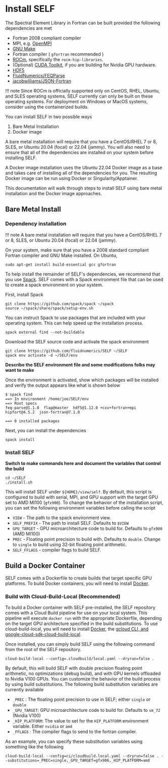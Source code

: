 # Install SELF
The Spectral Element Library in Fortran can be built provided the following dependencies are met

* Fortran 2008 compliant compiler
* MPI, e.g. [OpenMPI](https://www.open-mpi.org/)
* [GNU Make](https://www.gnu.org/software/make/)
* Fortran compiler ( `gfortran` recommended )
* [ROCm](https://rocm.docs.amd.com/en/latest/deploy/linux/quick_start.html), specifically the `rocm-hip-libraries`.
* (Optional) [CUDA Toolkit](), if you are building for Nvidia GPU hardware.
* [HDF5](https://www.hdfgroup.org/solutions/hdf5/)
* [FluidNumerics/FEQParse](https://github.com/FluidNumerics/feq-parse)
* [jacobwilliams/JSON-Fortran](https://github.com/jacobwilliams/json-fortran)

!!! note
    Since ROCm is officially supported only on CentOS, RHEL, Ubuntu, and SLES operating systems, SELF currently can only be built on these operating systems. For deployment on Windows or MacOS systems, consider using the containerized builds.

You can install SELF in two possible ways

1. Bare Metal Installation
2. Docker image

A bare metal installation will require that you have a CentOS/RHEL 7 or 8, SLES, or Ubuntu 20.04 (focal) or 22.04 (jammy). You will also need to ensure that all of the dependencies are installed on your system before installing SELF.

A Docker image installation uses the Ubuntu 22.04 Docker image as a base and takes care of installing all of the dependencies for you. The resulting Docker image can be run using Docker or Singularity/Apptainer. 

This documentation will walk through steps to install SELF using bare metal installation and the Docker image approaches.


## Bare Metal Install

### Dependency installation

!!! note
    A bare metal installation will require that you have a CentOS/RHEL 7 or 8, SLES, or Ubuntu 20.04 (focal) or 22.04 (jammy).


On your system, make sure that you have a 2008 standard compliant Fortran compiler and GNU Make installed. On Ubuntu,

```
sudo apt-get install build-essential gcc gfortran
```

To help install the remainder of SELF's dependencies, we recommend that you use [Spack](https://spack.io). SELF comes with a Spack environment file that can be used to create a spack environment on your system.

First, install Spack

```
git clone https://github.com/spack/spack ~/spack
source ~/spack/share/spack/setup-env.sh
```

You can instruct Spack to use packages that are included with your operating system. This can help speed up the installation process.

```
spack external find --not-buildable
```

Download the SELF source code and activate the spack environment

```
git clone https://github.com/fluidnumerics/SELF ~/SELF
spack env activate -d ~/SELF/env
```

**Describe the SELF environment file and some modifications folks may want to make**

Once the environment is activated, show which packages will be installed and verify the output appears like what is shown below

```
$ spack find
==> In environment /home/joe/SELF/env
==> Root specs
feq-parse@1.1.0  flap@master  hdf5@1.12.0 +cxx+fortran+mpi  hipfort@4.5.2  json-fortran@7.1.0

==> 0 installed packages
```


Next, you can install the dependencies

```
spack install
```


### Install SELF

**Switch to make commands here and document the variables that control the build**
```
cd ~/SELF
./install.sh
```

This will install SELF under `${HOME}/view/self`. By default, this script is configured to build with serial, MPI, and GPU support with the target GPU set to AMD MI100 (`gfx900`). To change the behavior of the installation script, you can set the following environment variables before calling the script

* `VIEW` - The path to the spack environment view.
* `SELF_PREFIX` - The path to install SELF. Defaults to `$VIEW`
* `GPU_TARGET` - GPU microarchitecture code to build for. Defaults to `gfx900` (AMD MI100)
* `PREC` - Floating point precision to build with. Defaults to `double`. Change to `single` to build using 32-bit floating point arithmetic.
* `SELF_FFLAGS` - compiler flags to build SELF.


## Build a Docker Container
SELF comes with a Dockerfile to create builds that target specific GPU platforms. To build Docker containers, you will need to install [Docker](https://www.docker.com/). 

### Build with Cloud-Build-Local (Recommended)
To build a Docker container with SELF pre-installed, the SELF repository comes with a Cloud Build pipeline for use on your local system. This pipeline will execute `docker run` with the appropriate Dockerfile, depending on the target GPU architecture specified in the build substitutions. To use cloud-build-local, you will need to install [Docker](https://www.docker.com/), the [gcloud CLI, and google-cloud-sdk-cloud-build-local](https://cloud.google.com/sdk/docs/install).

Once installed, you can simply build SELF using the following command from the root of the SELF repository.

```
cloud-build-local --config=.cloudbuild/local.yaml --dryrun=false .
```

By default, this will build SELF with double precision floating point arithmetic, no optimizations (debug build), and with GPU kernels offloaded to Nvidia V100 GPUs. You can customize the behavior of the build process by using build substitutions. The following build substitution variables are currently available

* `_PREC` : The floating point precision to use in SELF; either `single` or `double`
* `_GPU_TARGET`: GPU microarchitecture code to build for. Defaults to `sm_72` (Nvidia V100)
* `_HIP_PLATFORM`: The value to set for the `HIP_PLATFORM` environment variable. Either `nvidia` or `amd`
* `_FFLAGS` : The compiler flags to send to the fortran compiler.

As an example, you can specify these substitution variables using something like the following

```
cloud-build-local --config=ci/cloudbuild.local.yaml --dryrun=false . --substitutions=_PREC=single,_GPU_TARGET=gfx906,_HIP_PLATFORM=amd
```

